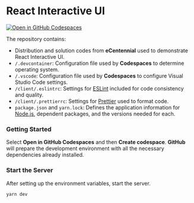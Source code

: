 # React Interactive UI

[![Open in GitHub Codespaces](https://github.com/codespaces/badge.svg)](https://codespaces.new/ttran375/react-interactive-ui)

The repository contains:

- Distribution and solution codes from **eCentennial** used to demonstrate React Interactive UI.
- `/.devcontainer`: Configuration file used by **Codespaces** to determine operating system.
- `/.vscode`: Configuration file used by **Codespaces** to configure Visual Studio Code settings.
- `/client/.eslintrc`: Settings for [ESLint](https://eslint.org/) included for code consistency and quality.
- `/client/.prettierrc`: Settings for [Prettier](https://prettier.io/) used to format code.
- `package.json` and `yarn.lock`: Defines the application information for [Node.js](https://nodejs.org/), dependent packages, and the versions needed for each.

### Getting Started

Select **Open in GitHub Codespaces** and then **Create codespace**. **GitHub** will prepare the development environment with all the necessary dependencies already installed.

### Start the Server

After setting up the environment variables, start the server.

```sh
yarn dev
```
